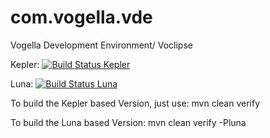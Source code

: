 com.vogella.vde
===============

Vogella Development Environment/ Voclipse 

Kepler: [![Build Status Kepler](https://build.vogella.com/ci/buildStatus/icon?job=HendrikStill-CBI-VDE)](https://build.vogella.com/ci/job/HendrikStill-CBI-VDE/)

Luna: [![Build Status Luna](https://build.vogella.com/ci/job/HendrikStill-CBI-VDE-Luna/badge/icon)](https://build.vogella.com/ci/job/HendrikStill-CBI-VDE-Luna/)

To build the Kepler based Version, just use:
mvn clean verify

To build the Luna based Version:
mvn clean verify -Pluna
